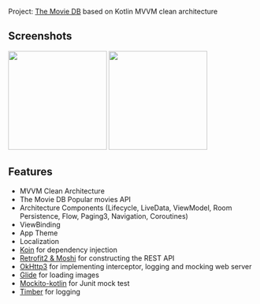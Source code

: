 Project: [The Movie DB](https://www.themoviedb.org) based on Kotlin MVVM clean architecture

## Screenshots
<p>
<img src="https://user-images.githubusercontent.com/65828562/177029160-16ae8434-2d47-4454-a0a5-01beb7aaf0fd.png" width="200">
<img src="https://user-images.githubusercontent.com/65828562/177029166-0716179b-4cd7-4fe1-9ecd-01189636024d.png" width="200">
</p>


## Features
- MVVM Clean Architecture
- The Movie DB Popular movies API
- Architecture Components (Lifecycle, LiveData, ViewModel, Room Persistence, Flow, Paging3, Navigation, Coroutines)
- ViewBinding
- App Theme
- Localization
- [Koin](https://github.com/InsertKoinIO/koin) for dependency injection
- [Retrofit2 & Moshi](https://github.com/square/retrofit) for constructing the REST API
- [OkHttp3](https://github.com/square/okhttp) for implementing interceptor, logging and mocking web server
- [Glide](https://github.com/bumptech/glide) for loading images
- [Mockito-kotlin](https://github.com/mockito/mockito-kotlin) for Junit mock test
- [Timber](https://github.com/JakeWharton/timber) for logging

